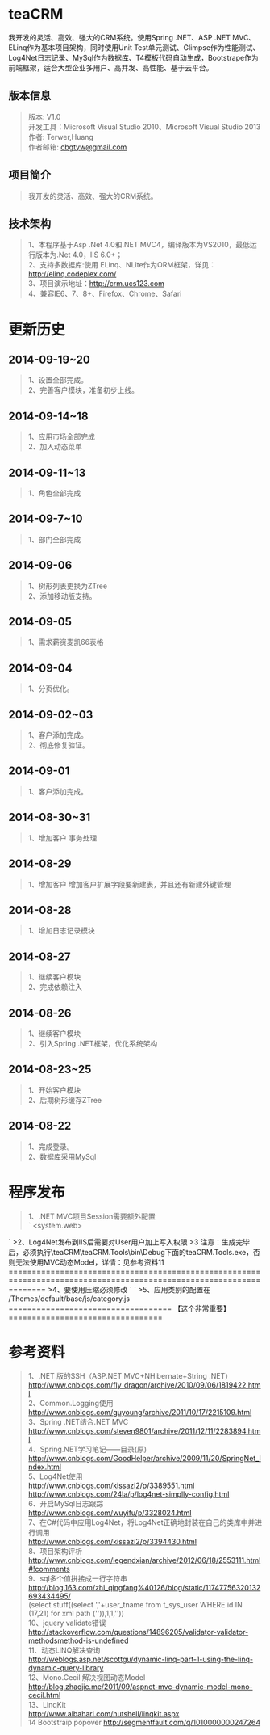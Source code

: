 teaCRM
======

我开发的灵活、高效、强大的CRM系统。使用Spring .NET、ASP .NET MVC、ELinq作为基本项目架构，同时使用Unit Test单元测试、Glimpse作为性能测试、Log4Net日志记录、MySql作为数据库、T4模板代码自动生成，Bootstrape作为前端框架，适合大型企业多用户、高并发、高性能、基于云平台。

版本信息
-------
>版本: V1.0     
>开发工具：Microsoft Visual Studio 2010、Microsoft Visual Studio 2013      
>作者: Terwer,Huang   
>作者邮箱: cbgtyw@gmail.com   

项目简介
-------
>我开发的灵活、高效、强大的CRM系统。

技术架构
-------
>1、本程序基于Asp .Net 4.0和.NET MVC4，编译版本为VS2010，最低运行版本为.Net 4.0，IIS 6.0+；  
>2、支持多数据库:使用 ELinq、NLite作为ORM框架，详见：http://elinq.codeplex.com/  
>3、项目演示地址：http://crm.ucs123.com     
>4、兼容IE6、7、8+、Firefox、Chrome、Safari

更新历史
=======
2014-09-19~20
----------
>1、设置全部完成。  
>2、完善客户模块，准备初步上线。   

2014-09-14~18
----------
>1、应用市场全部完成  
>2、加入动态菜单

2014-09-11~13
----------
>1、角色全部完成   

2014-09-7~10
----------
>1、部门全部完成   

2014-09-06
----------
>1、树形列表更换为ZTree   
>2、添加移动版支持。

2014-09-05
----------
>1、需求薪资麦凯66表格

2014-09-04
----------
>1、分页优化。    

2014-09-02~03
----------
>1、客户添加完成。       
>2、彻底修复验证。

2014-09-01
----------
>1、客户添加完成。

2014-08-30~31
----------
>1、增加客户
>事务处理

2014-08-29
----------
>1、增加客户
>增加客户扩展字段要新建表，并且还有新建外键管理

2014-08-28
----------
>1、增加日志记录模块 
  
2014-08-27
----------
>1、继续客户模块        
>2、完成依赖注入

2014-08-26
----------
>1、继续客户模块        
>2、引入Spring .NET框架，优化系统架构

2014-08-23~25
----------
>1、开始客户模块  
>2、后期树形缓存ZTree

2014-08-22
----------
>1、完成登录。  
>2、数据库采用MySql  

程序发布
=============================
>1、.NET MVC项目Session需要额外配置        
 `
<system.web>  
  <sessionState mode="StateServer" stateConnectionString="tcpip=127.0.0.1:42424" sqlConnectionString="data source=127.0.0.1;Trusted_Connection=yes" cookieless="false" timeout="720" />   
  </system.web>  
 `           
>2、Log4Net发布到IIS后需要对User用户加上写入权限      
>3
注意：生成完毕后，必须执行\teaCRM\teaCRM.Tools\bin\Debug下面的teaCRM.Tools.exe，否则无法使用MVC动态Model，详情：见参考资料11              
====================================================================================================================      
>4、要使用压缩必须修改     
  ` <compilation debug="false" targetFramework="4.0" />
   `     
>5、应用类别的配置在
/Themes/default/base/js/category.js
===================================
【这个非常重要】
=================================

参考资料
=======
>1、.NET 版的SSH（ASP.NET MVC+NHibernate+String .NET）    
http://www.cnblogs.com/fly_dragon/archive/2010/09/06/1819422.html    
>2、Common.Logging使用      
http://www.cnblogs.com/guyoung/archive/2011/10/17/2215109.html   
>3、Spring .NET结合.NET MVC  
http://www.cnblogs.com/steven9801/archive/2011/12/11/2283894.html    
>4、Spring.NET学习笔记——目录(原)           
http://www.cnblogs.com/GoodHelper/archive/2009/11/20/SpringNet_Index.html      
>5、Log4Net使用     
http://www.cnblogs.com/kissazi2/p/3389551.html      
http://www.cnblogs.com/24la/p/log4net-simplly-config.html         
>6、开启MySql日志跟踪        
http://www.cnblogs.com/wuyifu/p/3328024.html     
>7、在C#代码中应用Log4Net，将Log4Net正确地封装在自己的类库中并进行调用    
http://www.cnblogs.com/kissazi2/p/3394430.html   
>8、项目架构评析    
http://www.cnblogs.com/legendxian/archive/2012/06/18/2553111.html#!comments    
>9、sql多个值拼接成一行字符串    
http://blog.163.com/zhi_qingfang%40126/blog/static/11747756320132693434495/        
(select stuff((select ','+user_tname from t_sys_user WHERE id IN (17,21) for xml path ('')),1,1,''))       
>10、jquery validate错误    
http://stackoverflow.com/questions/14896205/validator-validator-methodsmethod-is-undefined  
>11、动态LINQ解决查询   
http://weblogs.asp.net/scottgu/dynamic-linq-part-1-using-the-linq-dynamic-query-library   
>12、Mono.Cecil 解决视图动态Model     
http://blog.zhaojie.me/2011/09/aspnet-mvc-dynamic-model-mono-cecil.html     
>13、LinqKit    
http://www.albahari.com/nutshell/linqkit.aspx   
>14 Bootstraip popover
http://segmentfault.com/q/1010000000247264





  
